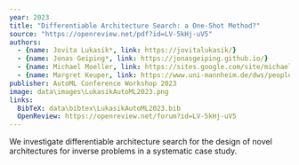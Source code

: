 ```yaml
---
year: 2023
title: "Differentiable Architecture Search: a One-Shot Method?"
source: "https://openreview.net/pdf?id=LV-5kHj-uV5"
authors:
  - {name: Jovita Lukasik*, link: https://jovitalukasik/}
  - {name: Jonas Geiping*, link: https://jonasgeiping.github.io/}
  - {name: Michael Moeller, link: https://sites.google.com/site/michaelmoellermath}
  - {name: Margret Keuper, link: https://www.uni-mannheim.de/dws/people/professors/prof-dr-ing-margret-keuper/}
publisher: AutoML Conference Workshop 2023
image: data\images\LukasikAutoML2023.png
links:
  BibTeX: data\bibtex\LukasikAutoML2023.bib
  OpenReview: https://openreview.net/forum?id=LV-5kHj-uV5
---
```

We investigate differentiable architecture search for the design of novel architectures for inverse problems in a systematic case study.
